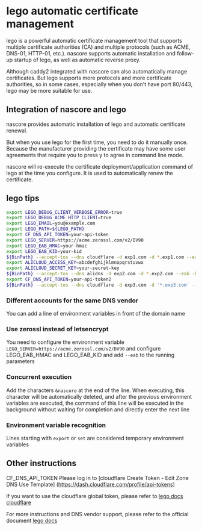 # lego automatic certificate management

lego is a powerful automatic certificate management tool that supports multiple certificate authorities (CA) and multiple protocols (such as ACME, DNS-01, HTTP-01, etc.). nascore supports automatic installation and follow-up startup of lego, as well as automatic reverse proxy.

Although caddy2 integrated with nascore can also automatically manage certificates. But lego supports more protocols and more certificate authorities, so in some cases, especially when you don’t have port 80/443, lego may be more suitable for use.

## Integration of nascore and lego

nascore provides automatic installation of lego and automatic certificate renewal.

But when you use lego for the first time, you need to do it manually once. Because the manufacturer providing the certificate may have some user agreements that require you to press y to agree in command line mode.

nascore will re-execute the certificate deployment/application command of lego at the time you configure. It is used to automatically renew the certificate.

## lego tips

```sh
export LEGO_DEBUG_CLIENT_VERBOSE_ERROR=true
export LEGO_DEBUG_ACME_HTTP_CLIENT=true
export LEGO_EMAIL=you@example.com
export LEGO_PATH=${LEGO_PATH}
export CF_DNS_API_TOKEN=your-api-token
export LEGO_SERVER=https://acme.zerossl.com/v2/DV90
export LEGO_EAB_HMAC=your-hmac
export LEGO_EAB_KID=your-kid
${BinPath} --accept-tos --dns cloudflare -d exp1.com -d *.exp1.com --eab -k ec256 run &nascore
export ALICLOUD_ACCESS_KEY=abcdefghijklmnopqrstuvwx
export ALICLOUD_SECRET_KEY=your-secret-key
${BinPath} --accept-tos --dns alidns -d exp2.com -d *.exp2.com --eab -k ec256 run &nascore
export CF_DNS_API_TOKEN=your-api-token2
${BinPath} --accept-tos --dns cloudflare -d exp3.com -d '*.exp3.com' --eab -k ec256 run &nascore

```
### Different accounts for the same DNS vendor
You can add a line of environment variables in front of the domain name

### Use zerossl instead of letsencrypt
You need to configure the environment variable `LEGO_SERVER=https://acme.zerossl.com/v2/DV90` and configure LEGO_EAB_HMAC and LEGO_EAB_KID and add `--eab` to the running parameters

### Concurrent execution
Add the characters `&nascore` at the end of the line. When executing, this character will be automatically deleted, and after the previous environment variables are executed, the command of this line will be executed in the background without waiting for completion and directly enter the next line
### Environment variable recognition
Lines starting with `export` or `set` are considered temporary environment variables

## Other instructions

CF_DNS_API_TOKEN Please log in to [cloudflare Create Token - Edit Zone DNS Use Template] (https://dash.cloudflare.com/profile/api-tokens)

If you want to use the cloudflare global token, please refer to [lego docs cloudflare](https://go-acme.github.io/lego/dns/cloudflare/index.html)

For more instructions and DNS vendor support, please refer to the official document [lego docs](https://go-acme.github.io/lego/dns/)